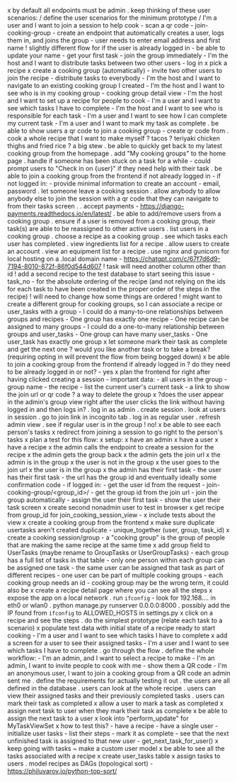 x by default all endpoints must be admin
. keep thinking of these user scenarios:
/ define the user scenarios for the minimum prototype
    / I'm a user and I want to join a session to help cook
        - scan a qr code
            - join-cooking-group
        - create an endpoint that automatically creates a user, logs them in,
          and joins the group
            - user needs to enter email address and first name
        ! slightly different flow for if the user is already logged in
        - be able to update your name
        - get your first task
        - join the group immediately
    - I'm the host and I want to distribute tasks between two other users
        - log in
        x pick a recipe
        x create a cooking group (automatically)
        - invite two other users to join the recipe
        - distribute tasks to everybody
    - I'm the host and I want to navigate to an existing cooking group I
      created
    - I'm the host and I want to see who is in my cooking group
        - cooking group detail view
    - I'm the host and I want to set up a recipe for people to cook
    - I'm a user and I want to see which tasks I have to complete
    - I'm the host and I want to see who is responsible for each task
    - I'm a user and I want to see how I can complete my current task
    - I'm a user and I want to mark my task as complete
. be able to show users a qr code to join a cooking group
    - create qr code from
. cook a whole recipe that I want to make myself
    ? tacos
    ? teriyaki chicken thighs and fried rice
    ? a big stew
. be able to quickly get back to my latest cooking group from the homepage
. add "My cooking groups" to the home page
. handle if someone has been stuck on a task for a while
    - could prompt users to "Check in on {user}" if they need help with their
      task
. be able to join a cooking group from the frontend if not already logged in
    - if not logged in:
        - provide minimal information to create an account
        - email, password
. let someone leave a cooking session
. allow anybody to allow anybody else to join the session with a qr code that
  they can navigate to from their tasks screen
.
. accept payments
    - https://django-payments.readthedocs.io/en/latest/
. be able to add/remove users from a cooking group
. ensure if a user is removed from a cooking group, their task(s) are able
  to be reassigned to other active users
. list users in a cooking group
. choose a recipe as a cooking group
. see which tasks each user has completed
. view ingredients list for a recipe
. allow users to create an account
. view an equipment list for a recipe
. use nginx and gunicorn for local hosting on a .local domain name
    - https://chatgpt.com/c/67f7d6d9-7194-8010-872f-86f0d544d607
! task will need another column other than id
    ! add a second recipe to the test database to start seeing this issue
    - task_no
    - for the absolute ordering of the recipe (and not relying on the ids for
      each task to have been created in the proper order of the steps in the
      recipe)
    ! will need to change how some things are ordered
! might want to create a different group for cooking groups, so I can
  associate a recipe or user_tasks with a group
    - I could do a many-to-one relationships between groups and recipes
        - One group has exactly one recipe
        - One recipe can be assigned to many groups
    - I could do a one-to-many relationship between groups and user_tasks
        - One group can have many user_tasks
        - One user_task has exactly one group
x let someone mark their task as complete and get the next one
    ? would you like another task or to take a break? (requiring opting in
      will prevent the flow from being bogged down)
x be able to join a cooking group from the frontend if already logged in
    ? do they need to be already logged in or not?
        - yes
    x plan the frontend for right after having clicked creating a session
        - important data:
            - all users in the group
            - group name
            - the recipe
            - list the current user's current task
            - a link to show the join url or qr code
            ? a way to delete the group
    x ?does the user appear in the admin's group view right after the user
      clicks the link without having logged in and then logs in?
        . log in as admin
        . create session
        . look at users in session
        . go to join link in incognito tab
        . log in as regular user
        . refresh admin view
        . see if regular user is in the group
        ! no!
    x be able to see each person's tasks
    x redirect from joining a session to go right to the person's tasks
    x plan a test for this flow:
        x setup:
            x have an admin
            x have a user
            x have a recipe
            x the admin calls the endpoint to create a session for the recipe
            x the admin gets the group back
            x the admin gets the join url
            x the admin is in the group
            x the user is not in the group
            x the user goes to the join url
            x the user is in the group
            x the admin has their first task
            - the user has their first task
    - the url has the group id and eventually ideally some confirmation code
    - if logged in:
        - get the user id from the request
            - join-cooking-group/<group_id>/
        - get the group id from the join url
        - join the group automatically
        - assign the user their first task
        - show the user their task screen
x create second nonadmin user to test in browser
x get recipe from group_id for join_cooking_session_view
    -
x include tests about the view
x create a cooking group from the frontend
    x make sure duplicate usertasks aren't created duplicate
        - unique_together (user, group, task_id)
x create a cooking session/group
    - a "cooking group" is the group of people that are making the same
      recipe at the same time
    x add group field to UserTasks (maybe rename to GroupTasks or
      UserGroupTasks)
    - each group has a full list of tasks in that table
    - only one person within each group can be assigned one task
    - the same user can be assigned that task as part of different recipes
    - one user can be part of multiple cooking groups
    - each cooking group needs an id
    - cooking group may be the wrong term, it could also be
x create a recipe detail page where you can see all the steps
x expose the app on a local network
    . run `ifconfig`
        - look for 192.168.... in eth0 or wlan0
    . python manage.py runserver 0.0.0.0:8000
    . possibly add the IP found from `ifconfig` to ALLOWED_HOSTS in
      settings.py
x click on a recipe and see the steps
. do the simplest prototype (relate each task to a scenario)
    x populate test data with initial state of a recipe ready to start cooking
        - I'm a user and I want to see which tasks I have to complete
    x add a screen for a user to see their assigned tasks
        - I'm a user and I want to see which tasks I have to complete
        . go through the flow
    . define the whole workflow:
        - I'm an admin, and I want to select a recipe to make
        - I'm an admin, I want to invite people to cook with me
            - show them a QR code
        - I'm an anonymous user, I want to join a cooking group from a QR code
          an admin sent me
    . define the requirements for actually testing it out
        . the users are all defined in the database
        . users can look at the whole recipe
        . users can view their assigned tasks and their previously completed
          tasks
        . users can mark their task as completed
    x allow a user to mark a task as completed
    x assign next task to user when they mark their task as complete
        x be able to assign the next task to a user
        x look into "perform_update" for MyTaskViewSet
        x how to test this?
            - have a recipe
            - have a single user
            - initialize user tasks
            - list their steps
            - mark it as complete
            - see that the next unfinished task is assigned to that new user
            - get_next_task_for_user()
x keep going with tasks
    ~ make a custom user model
    x be able to see all the tasks associated with a recipe
    x create user_tasks table
    x assign tasks to users
. model recipes as DAGs (topological sort)
    - https://philuvarov.io/python-top-sort/
